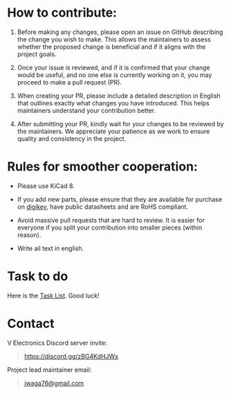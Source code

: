# How to contribute:

1. Before making any changes, please open an issue on GitHub describing the change you wish to make.
This allows the maintainers to assess whether the proposed change is beneficial and if it aligns
with the project goals.

2. Once your issue is reviewed, and if it is confirmed that your change would be useful,
and no one else is currently working on it, you may proceed to make a pull request (PR).

3. When creating your PR, please include a detailed description in English that outlines exactly
what changes you have introduced. This helps maintainers understand your contribution better.

4. After submitting your PR, kindly wait for your changes to be reviewed by the maintainers.
We appreciate your patience as we work to ensure quality and consistency in the project.

# Rules for smoother cooperation:

- Please use KiCad 8.

- If you add new parts, please ensure that they are available for purchase on [digikey](https://www.digikey.com/en/products/), have public datasheets and are RoHS compliant.

- Avoid massive pull requests that are hard to review. It is easier for
  everyone if you split your contribution into smaller pieces (within reason).

- Write all text in english.

# Task to do

Here is the [Task List](https://github.com/V3lectronics/SPIRIT/blob/main/TASKS.md). Good luck!

# Contact

V Electronics Discord server invite:

>https://discord.gg/zBG4KdHJWx

Project lead maintainer email:

>jwaga76@gmail.com
